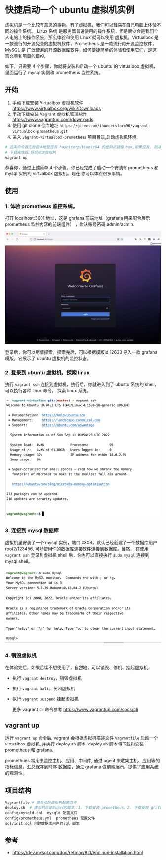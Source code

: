 # 快捷启动一个 ubuntu 虚拟机实例

虚拟机是一个比较有意思的事物，有了虚拟机，我们可以轻易在自己电脑上体验不同的操作系统。 Linux 系统
是服务器普遍使用的操作系统，但是很少会是我们个人电脑上的操作系统，那么体验和使用 Linux 就可以使用
虚拟机。Virtualbox 是一款流行的开源免费的虚拟机软件，Prometheus 是一款流行的开源监控软件，MySQL 是
广泛使用的开源数据库软件，如何便捷简单的体验和使用它们，是这篇文章和项目的目的。

如下，只需要 4 个步骤，你就将安装和启动一个 ubuntu 的 virtualbox 虚拟机，里面运行了 mysql 实例和 prometheus
监控系统。

## 开始

1. 手动下载安装 Virtualbox 虚拟机软件 https://www.virtualbox.org/wiki/Downloads
2. 手动下载安装 Vagrant 虚拟机管理软件 https://www.vagrantup.com/downloads
3. 使用 git clone 仓库地址 `https://gitee.com/thunderstorm96/vagrant-virtualbox-prometheus.git`
4. 进入 `vagrant-virtualbox-prometheus` 项目目录,启动虚拟机环境

```bash
# 这条命令首先检查本地是否有 hashicorp/bionic64 的虚拟机镜像 box,如果没有, 则从 vagrantcloud.com 下载该镜像 box
# 下载完成后,将启动该虚拟机
vagrant up
```

恭喜你，通过上述简单 4 个步骤，你已经完成了启动一个安装有 prometheus 和 mysql 实例的 virtualbox 虚拟机。现在
你可以体验很多事情。

## 使用

### 1. 体验 prometheus 监控系统。

   打开 localhost:3001 地址，这是 grafana 前端地址（grafana 用来配合展示 prometheus 监控内容的前端组件） ，默认账号密码 admin/admin. 

![localhost:3001](img/localhost-3001-grafana.jpg)
   
   登录后，你可以尽情探索。探索完后，可以根据模版id 12633 导入一款 grafana 模版，它展示了 ubuntu 虚拟机的监控状态。

### 2. 登录到 ubuntu 虚拟机，探索 linux

   执行 `vagrant ssh` 连接到虚拟机，执行后，你就进入到了 ubuntu 系统的 shell，可以执行各种 linux 命令， 探索 linux 系统。

![vagrant-ssh](img/vagrant-ssh.jpg)

### 3. 连接到 mysql 数据库

   虚拟机里安装了一个 mysql 实例，端口 3308，默认已经创建了一个数据库用户 root2/123456, 可以使用你的数据库连接软件连接到数据库。当然，
在使用 `vagrant ssh` 登录到虚拟机 shell 后，你也可以直接执行 `sudo mysql` 连接到 mysql shell。

![vagrant-ssh-sudo-mysql](img/sudo-mysql.jpg)

### 4. 销毁虚拟机

   在体验完后，如果后续不想使用了，自然地，可以销毁、停机、挂起虚拟机，

- 执行 `vagrant destroy`，销毁虚拟机
- 执行 `vagrant halt`，关闭虚拟机
- 执行 `vagrant suspend` 挂起虚拟机

  更多 vagrant cli 命令参考 https://www.vagrantup.com/docs/cli

## vagrant up

运行 `vagrant up` 命令后, vagrant 会根据虚拟机描述文件 `Vagrantfile` 启动一个 virtualbox 虚拟机, 并执行 deploy.sh 脚本. deploy.sh 
脚本将下载和安装 prometheus 和 grafana.

promethues 常用来监控主机、应用、中间件, 通过 agent 来收集主机、应用等的指标信息，汇总保存到时序
数据库，通过 grafana 做前端展示，提供了应用系统的观测性。

## 项目结构

```bash
Vagrantfile # 要启动的虚拟机配置文件
deploy.sh  # 虚拟机启动后运行的脚本：1. 下载安装 prometheus。2. 下载安装 grafana。3. 下载安装 mysql
config/mysqld.cnf  mysqld 配置文件
config/prometheus.yml  prometheus 配置文件
sql/init.sql 创建数据库用户的sql 脚本
```

## 参考

- https://dev.mysql.com/doc/refman/8.0/en/linux-installation.html

